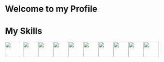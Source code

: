# Welcome to my Profile
<!-- [![42 Profile Card](https://1337-readme.vercel.app/api/profile?cursus=42&dark=true&email=hide&login=nbjaghou)](https://github.com/mohouyizme/1337-readme)
 -->
# My Skills
<div style="display:flex;justify-content:space-around;align-items: flex-end;">
<img src="https://upload.wikimedia.org/wikipedia/commons/thumb/6/61/HTML5_logo_and_wordmark.svg/1200px-HTML5_logo_and_wordmark.svg.png" width="50px" style="padding-right:10px;"/>
<img src="https://upload.wikimedia.org/wikipedia/commons/thumb/d/d5/CSS3_logo_and_wordmark.svg/640px-CSS3_logo_and_wordmark.svg.png" width="50px" />
<img src="https://upload.wikimedia.org/wikipedia/commons/thumb/2/27/PHP-logo.svg/800px-PHP-logo.svg.png" width="50px" />
<img src="https://upload.wikimedia.org/wikipedia/fr/thumb/6/62/MySQL.svg/1200px-MySQL.svg.png" width="50px" />
<img src="https://upload.wikimedia.org/wikipedia/commons/thumb/9/9a/Laravel.svg/1200px-Laravel.svg.png" width="50px" />
<img src="https://upload.wikimedia.org/wikipedia/commons/thumb/9/95/Vue.js_Logo_2.svg/1200px-Vue.js_Logo_2.svg.png" width="50px" />
<img src="https://www.cdmweb.com/images/wordpress-logo-stacked-rgb.png" width="50px" />
<img src="https://www.docker.com/sites/default/files/social/docker_facebook_share.png" width="50px" />
<img src="https://upload.wikimedia.org/wikipedia/commons/thumb/1/18/C_Programming_Language.svg/1200px-C_Programming_Language.svg.png" width="50px" />
<img src="https://upload.wikimedia.org/wikipedia/commons/thumb/1/18/ISO_C%2B%2B_Logo.svg/1200px-ISO_C%2B%2B_Logo.svg.png" width="50px" />
</div>

